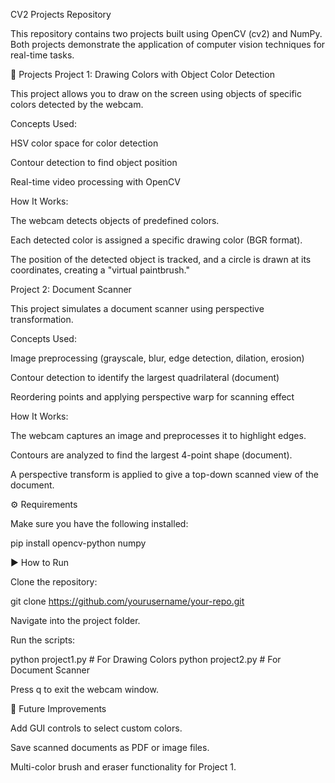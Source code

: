 CV2 Projects Repository

This repository contains two projects built using OpenCV (cv2) and NumPy. Both projects demonstrate the application of computer vision techniques for real-time tasks.

📌 Projects
Project 1: Drawing Colors with Object Color Detection

This project allows you to draw on the screen using objects of specific colors detected by the webcam.

Concepts Used:

HSV color space for color detection

Contour detection to find object position

Real-time video processing with OpenCV

How It Works:

The webcam detects objects of predefined colors.

Each detected color is assigned a specific drawing color (BGR format).

The position of the detected object is tracked, and a circle is drawn at its coordinates, creating a "virtual paintbrush."

Project 2: Document Scanner

This project simulates a document scanner using perspective transformation.

Concepts Used:

Image preprocessing (grayscale, blur, edge detection, dilation, erosion)

Contour detection to identify the largest quadrilateral (document)

Reordering points and applying perspective warp for scanning effect

How It Works:

The webcam captures an image and preprocesses it to highlight edges.

Contours are analyzed to find the largest 4-point shape (document).

A perspective transform is applied to give a top-down scanned view of the document.

⚙️ Requirements

Make sure you have the following installed:

pip install opencv-python numpy

▶️ How to Run

Clone the repository:

git clone https://github.com/yourusername/your-repo.git


Navigate into the project folder.

Run the scripts:

python project1.py   # For Drawing Colors
python project2.py   # For Document Scanner


Press q to exit the webcam window.


🚀 Future Improvements

Add GUI controls to select custom colors.

Save scanned documents as PDF or image files.

Multi-color brush and eraser functionality for Project 1.
